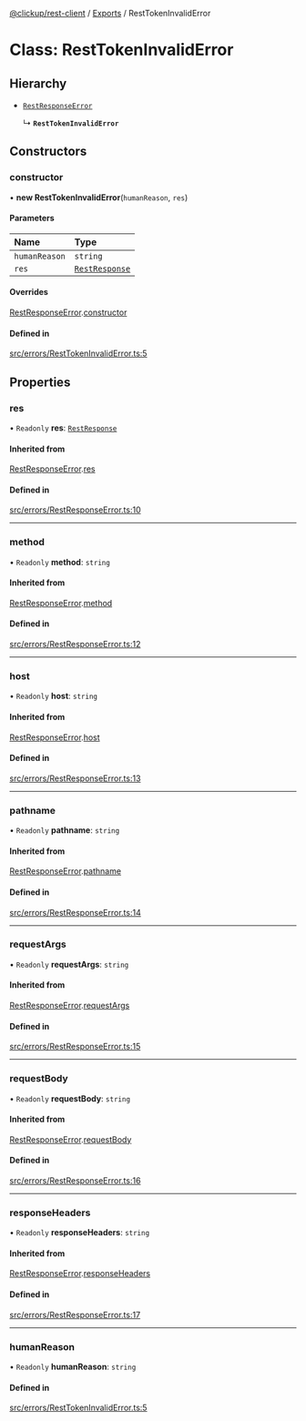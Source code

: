[@clickup/rest-client](../README.md) / [Exports](../modules.md) / RestTokenInvalidError

# Class: RestTokenInvalidError

## Hierarchy

- [`RestResponseError`](RestResponseError.md)

  ↳ **`RestTokenInvalidError`**

## Constructors

### constructor

• **new RestTokenInvalidError**(`humanReason`, `res`)

#### Parameters

| Name | Type |
| :------ | :------ |
| `humanReason` | `string` |
| `res` | [`RestResponse`](RestResponse.md) |

#### Overrides

[RestResponseError](RestResponseError.md).[constructor](RestResponseError.md#constructor)

#### Defined in

[src/errors/RestTokenInvalidError.ts:5](https://github.com/clickup/rest-client/blob/master/src/errors/RestTokenInvalidError.ts#L5)

## Properties

### res

• `Readonly` **res**: [`RestResponse`](RestResponse.md)

#### Inherited from

[RestResponseError](RestResponseError.md).[res](RestResponseError.md#res)

#### Defined in

[src/errors/RestResponseError.ts:10](https://github.com/clickup/rest-client/blob/master/src/errors/RestResponseError.ts#L10)

___

### method

• `Readonly` **method**: `string`

#### Inherited from

[RestResponseError](RestResponseError.md).[method](RestResponseError.md#method)

#### Defined in

[src/errors/RestResponseError.ts:12](https://github.com/clickup/rest-client/blob/master/src/errors/RestResponseError.ts#L12)

___

### host

• `Readonly` **host**: `string`

#### Inherited from

[RestResponseError](RestResponseError.md).[host](RestResponseError.md#host)

#### Defined in

[src/errors/RestResponseError.ts:13](https://github.com/clickup/rest-client/blob/master/src/errors/RestResponseError.ts#L13)

___

### pathname

• `Readonly` **pathname**: `string`

#### Inherited from

[RestResponseError](RestResponseError.md).[pathname](RestResponseError.md#pathname)

#### Defined in

[src/errors/RestResponseError.ts:14](https://github.com/clickup/rest-client/blob/master/src/errors/RestResponseError.ts#L14)

___

### requestArgs

• `Readonly` **requestArgs**: `string`

#### Inherited from

[RestResponseError](RestResponseError.md).[requestArgs](RestResponseError.md#requestargs)

#### Defined in

[src/errors/RestResponseError.ts:15](https://github.com/clickup/rest-client/blob/master/src/errors/RestResponseError.ts#L15)

___

### requestBody

• `Readonly` **requestBody**: `string`

#### Inherited from

[RestResponseError](RestResponseError.md).[requestBody](RestResponseError.md#requestbody)

#### Defined in

[src/errors/RestResponseError.ts:16](https://github.com/clickup/rest-client/blob/master/src/errors/RestResponseError.ts#L16)

___

### responseHeaders

• `Readonly` **responseHeaders**: `string`

#### Inherited from

[RestResponseError](RestResponseError.md).[responseHeaders](RestResponseError.md#responseheaders)

#### Defined in

[src/errors/RestResponseError.ts:17](https://github.com/clickup/rest-client/blob/master/src/errors/RestResponseError.ts#L17)

___

### humanReason

• `Readonly` **humanReason**: `string`

#### Defined in

[src/errors/RestTokenInvalidError.ts:5](https://github.com/clickup/rest-client/blob/master/src/errors/RestTokenInvalidError.ts#L5)
